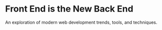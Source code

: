 # Front End is the New Back End

An exploration of modern web development trends, tools, and techniques.
